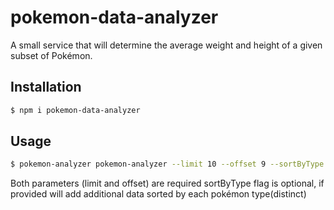 # pokemon-data-analyzer
A small service that will determine the average weight and height of a given subset of Pokémon.

## Installation
```bash
$ npm i pokemon-data-analyzer
```

## Usage
```bash
$ pokemon-analyzer pokemon-analyzer --limit 10 --offset 9 --sortByType
```

Both parameters (limit and offset) are required
sortByType flag is optional, if provided will add additional data sorted by each pokémon type(distinct)